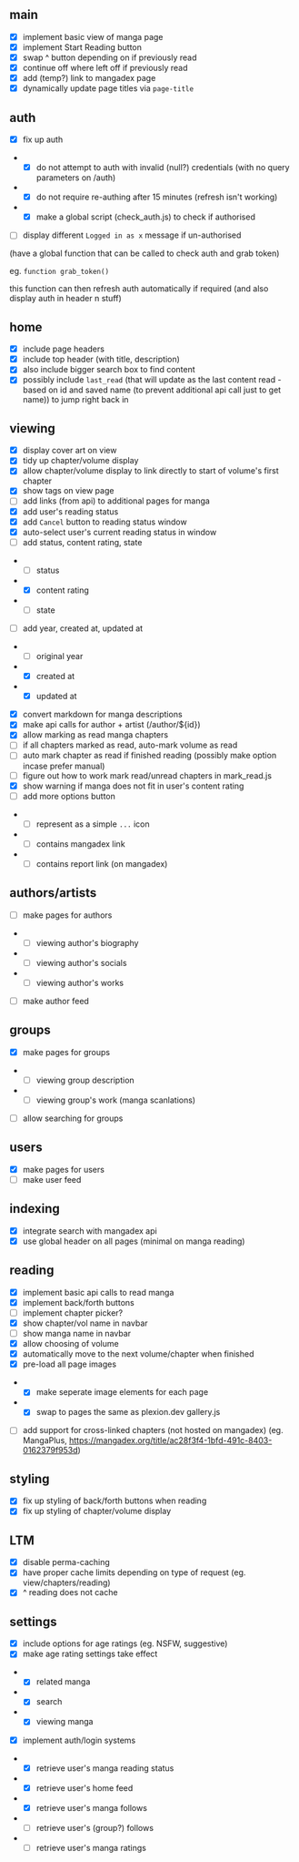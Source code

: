 ## main

- [x] implement basic view of manga page
- [x] implement Start Reading button
- [x] swap ^ button depending on if previously read
- [x] continue off where left off if previously read
- [x] add (temp?) link to mangadex page
- [x] dynamically update page titles via `page-title`

## auth
- [x] fix up auth
- - [x] do not attempt to auth with invalid (null?) credentials (with no query parameters on /auth)
- - [x] do not require re-authing after 15 minutes (refresh isn't working)
- - [x] make a global script (check_auth.js) to check if authorised
- [ ] display different `Logged in as x` message if un-authorised

(have a global function that can be called to check auth and grab token)

eg. `function grab_token()`

this function can then refresh auth automatically if required (and also display auth in header n stuff)



## home

- [x] include page headers
- [x] include top header (with title, description)
- [x] also include bigger search box to find content
- [x] possibly include `last_read` (that will update as the last content read - based on id and saved name (to prevent additional api call just to get name)) to jump right back in

## viewing

- [x] display cover art on view
- [x] tidy up chapter/volume display
- [x] allow chapter/volume display to link directly to start of volume's first chapter
- [x] show tags on view page
- [ ] add links (from api) to additional pages for manga
- [x] add user's reading status
- [x] add `Cancel` button to reading status window
- [x] auto-select user's current reading status in window
- [ ] add status, content rating, state
- - [ ] status
- - [x] content rating
- - [ ] state
- [ ] add year, created at, updated at
- - [ ] original year
- - [x] created at
- - [x] updated at
- [x] convert markdown for manga descriptions
- [x] make api calls for author + artist (/author/${id})
- [x] allow marking as read manga chapters
- [ ] if all chapters marked as read, auto-mark volume as read
- [ ] auto mark chapter as read if finished reading (possibly make option incase prefer manual)
- [ ] figure out how to work mark read/unread chapters in mark_read.js
- [x] show warning if manga does not fit in user's content rating
- [ ] add more options button
- - [ ] represent as a simple `...` icon
- - [ ] contains mangadex link
- - [ ] contains report link (on mangadex)

## authors/artists

- [ ] make pages for authors
- - [ ] viewing author's biography
- - [ ] viewing author's socials
- - [ ] viewing author's works
- [ ] make author feed

## groups

- [x] make pages for groups
- - [ ] viewing group description
- - [ ] viewing group's work (manga scanlations)
- [ ] allow searching for groups

## users

- [x] make pages for users
- [ ] make user feed

## indexing

- [x] integrate search with mangadex api
- [x] use global header on all pages (minimal on manga reading)

## reading

- [x] implement basic api calls to read manga
- [x] implement back/forth buttons
- [ ] implement chapter picker?
- [x] show chapter/vol name in navbar
- [ ] show manga name in navbar
- [x] allow choosing of volume
- [x] automatically move to the next volume/chapter when finished
- [x] pre-load all page images
- - [x] make seperate image elements for each page
- - [x] swap to pages the same as plexion.dev gallery.js
- [ ] add support for cross-linked chapters (not hosted on mangadex) (eg. MangaPlus, https://mangadex.org/title/ac28f3f4-1bfd-491c-8403-0162379f953d)

## styling

- [x] fix up styling of back/forth buttons when reading
- [x] fix up styling of chapter/volume display

## LTM

- [x] disable perma-caching
- [x] have proper cache limits depending on type of request (eg. view/chapters/reading)
- [x] ^ reading does not cache

## settings

- [x] include options for age ratings (eg. NSFW, suggestive)
- [x] make age rating settings take effect
- - [x] related manga
- - [x] search
- - [x] viewing manga
- [x] implement auth/login systems
- - [x] retrieve user's manga reading status
- - [x] retrieve user's home feed
- - [x] retrieve user's manga follows
- - [ ] retrieve user's (group?) follows
- - [ ] retrieve user's manga ratings
